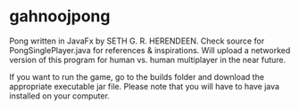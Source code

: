 # gahnoojpong
Pong written in JavaFx by SETH G. R. HERENDEEN. Check source for PongSinglePlayer.java for references &amp; inspirations. Will upload a networked version of this program for human vs. human multiplayer in the near future.

If you want to run the game, go to the builds folder and download the appropriate executable jar file. 
Please note that you will have to have java installed on your computer.
